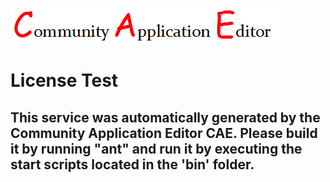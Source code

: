 ![CAE](https://github.com/PhilCAEOrg/microservice-315/blob/master/img/logo.png)  

License Test
===================


This service was automatically generated by the Community Application Editor CAE. Please build it by running "ant" and run it by executing the start scripts located in the 'bin' folder.
---------------
